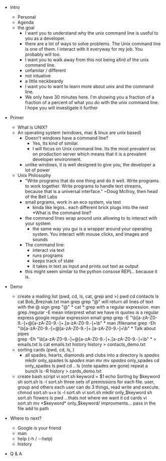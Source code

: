 * Intro
	* Personal
	* Agenda
	* the goal
		* I want you to understand why the unix command line is useful to
		  you as a developer.
        * there are a lot of ways to solve problems. The Unix command
          line is one of them. I interact with it everyway for my job. You probably will too.
		* I want you to walk away from this not being afird of the unix command line. 
        * unfamilar / different
        * not intuative
        * a little neckbeardy
		* I want you to want to learn more about unix and the command line.
        * We only have 30 minutes here. I'm showing you a fraction of a
          fraction of  a percent of what you do with the unix command line. I hope you will investigate it further
* Primer
	* What is UNIX?
    * An operating system (windows, mac & linux are unix based)
		* Doesn't windows have a command line?
			* Yes, Its kind of similar. 
			* I will focus on Unix command line. Its the most prevalent os on 
			  production server which means that it is a prevalent developer environment.
      * unlike windows, it is well designed to give you, the developer a lot of power
	* Unix Philosophy
		* "Write programs that do one thing and do it well. Write programs to work together. Write programs to handle text streams, because that is a universal interface." ~Doug McIlroy, then head of the Bell Labs
		* small prgrams, work in an eco system, via text
			* kinda like legos.. each different brick plugs into the next
	*What is the command line?
		* the command lines wrap around unix allowing to to interact with your system
			* the same way you gui is a wrapper around your operating system.
			  You interact with mouse clicks, and images and sounds
		* The command line:
			* interact via text
			* runs programs
			* keeps track of state 
			* it takes in text as input and prints out text as output
		* this might seem similar to the python consose REPL.. because it is.
* Demo
	* create a mailing list (pwd, cd, ls, cat, grep  and >)
      pwd
      cd contacts
      ls
      cat Bob_Breznak.txt
      man grep
      grep "@" will return all lines of text with the @ sign
      grep "@" *
      cat *
      grep with a regular expression.
      man grep /regular
      -E mean interprest what we have in quotes is a regular express
      google regular expression email grep
      grep -E "\b[a-zA-Z0-9.-]+@[a-zA-Z0-9.-]+\.[a-zA-Z0-9.-]+\b" *
      man /filename
      grep -Eh "\b[a-zA-Z0-9.-]+@[a-zA-Z0-9.-]+\.[a-zA-Z0-9.-]+\b" *
      Talk about pipes  
      grep -Eh "\b[a-zA-Z0-9.-]+@[a-zA-Z0-9.-]+\.[a-zA-Z0-9.-]+\b" * > emails.txt
      ls
      cat emails.txt
      history
      history > contacts_demo.txt
	* sorting cards (pwd, cd, ls, )
		* all spades, hearts, diamonds and clubs into a directory
      ls *spades*
      mkdir only_spades
      ls *spades*
      man mv
      mv *spades* only_spades
      cd only_spades
      ls 
      pwd
      cd ..
      ls (note spades are gone)
      repeat a bunch
      ls -R
      history > cards_demo.txt
	* create bash script
      vi sort.sh
        keyword = $1
        echo Sorting by $keyword
      sh sort.sh
      ls -l sort.sh
        three sets of premissions for each file. user, group and others
        each user can do 3 things, read write and execute.
      chmod sort.sh u+x
      ls -l sort.sh
      vi sort.sh
        mkdir only_$keyword
      sh sort.sh flowers
      ls
      pwd  ...thats not where we want it
      cd cards
      vi sort.sh
        mv *$keyword* only_$keyword/
    improvments... 
        pass in the file
        add to path
      
* Where to next?
	* Google is your friend
	* man
	* help (-h / --help)
	* history
* Q & A
